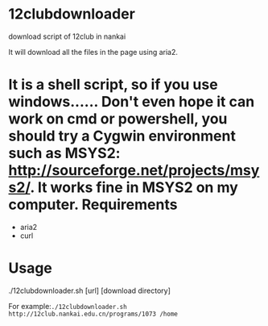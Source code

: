 # 12clubdownloader
download script of 12club in nankai

It will download all the files in the page using aria2.

It is a shell script, so if you use windows...... Don't even hope it can work on cmd or powershell, you should try a Cygwin environment such as MSYS2: http://sourceforge.net/projects/msys2/. It works fine in MSYS2 on my computer.
Requirements
============
* aria2
* curl

Usage
=====
./12clubdownloader.sh [url] [download directory]

For example:```./12clubdownloader.sh http://12club.nankai.edu.cn/programs/1073 /home```

